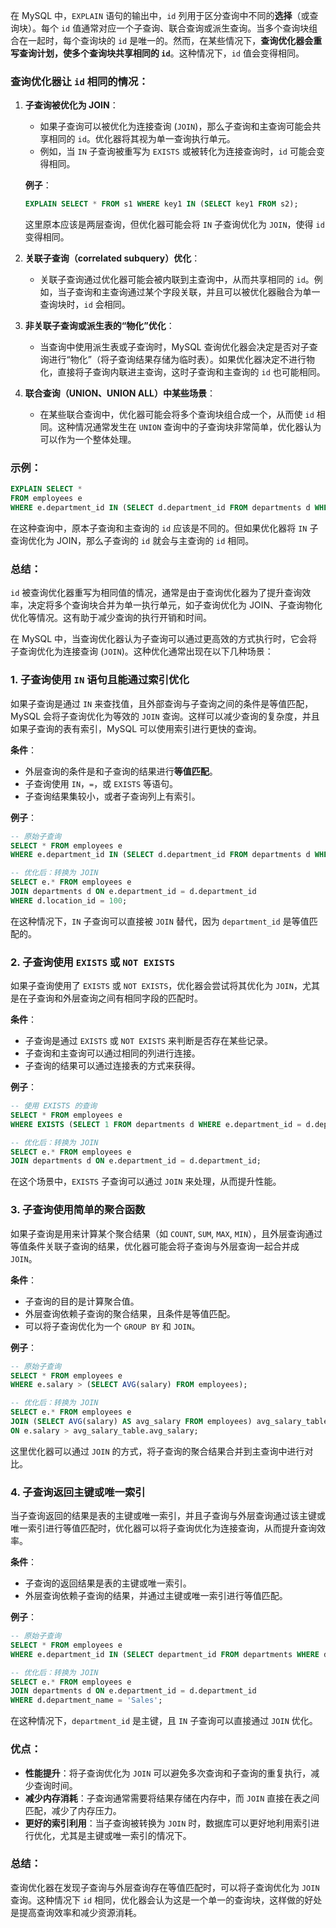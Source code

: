 在 MySQL 中，`EXPLAIN` 语句的输出中，`id` 列用于区分查询中不同的**选择**（或查询块）。每个 `id` 值通常对应一个子查询、联合查询或派生查询。当多个查询块组合在一起时，每个查询块的 `id` 是唯一的。然而，在某些情况下，**查询优化器会重写查询计划，使多个查询块共享相同的 `id`**。这种情况下，`id` 值会变得相同。

### 查询优化器让 `id` 相同的情况：
1. **子查询被优化为 JOIN**：
   - 如果子查询可以被优化为连接查询 (`JOIN`)，那么子查询和主查询可能会共享相同的 `id`。优化器将其视为单一查询执行单元。
   - 例如，当 `IN` 子查询被重写为 `EXISTS` 或被转化为连接查询时，`id` 可能会变得相同。
   
   **例子**：
   ```sql
   EXPLAIN SELECT * FROM s1 WHERE key1 IN (SELECT key1 FROM s2);
   ```
   这里原本应该是两层查询，但优化器可能会将 `IN` 子查询优化为 `JOIN`，使得 `id` 变得相同。

2. **关联子查询（correlated subquery）优化**：
   - 关联子查询通过优化器可能会被内联到主查询中，从而共享相同的 `id`。例如，当子查询和主查询通过某个字段关联，并且可以被优化器融合为单一查询块时，`id` 会相同。

3. **非关联子查询或派生表的“物化”优化**：
   - 当查询中使用派生表或子查询时，MySQL 查询优化器会决定是否对子查询进行“物化”（将子查询结果存储为临时表）。如果优化器决定不进行物化，直接将子查询内联进主查询，这时子查询和主查询的 `id` 也可能相同。

4. **联合查询（UNION、UNION ALL）中某些场景**：
   - 在某些联合查询中，优化器可能会将多个查询块组合成一个，从而使 `id` 相同。这种情况通常发生在 `UNION` 查询中的子查询块非常简单，优化器认为可以作为一个整体处理。

### 示例：
```sql
EXPLAIN SELECT * 
FROM employees e 
WHERE e.department_id IN (SELECT d.department_id FROM departments d WHERE d.location_id = 100);
```
在这种查询中，原本子查询和主查询的 `id` 应该是不同的。但如果优化器将 `IN` 子查询优化为 JOIN，那么子查询的 `id` 就会与主查询的 `id` 相同。

### 总结：
`id` 被查询优化器重写为相同值的情况，通常是由于查询优化器为了提升查询效率，决定将多个查询块合并为单一执行单元，如子查询优化为 JOIN、子查询物化优化等情况。这有助于减少查询的执行开销和时间。

在 MySQL 中，当查询优化器认为子查询可以通过更高效的方式执行时，它会将子查询优化为连接查询 (`JOIN`)。这种优化通常出现在以下几种场景：

### 1. **子查询使用 `IN` 语句且能通过索引优化**
   如果子查询是通过 `IN` 来查找值，且外部查询与子查询之间的条件是等值匹配，MySQL 会将子查询优化为等效的 `JOIN` 查询。这样可以减少查询的复杂度，并且如果子查询的表有索引，MySQL 可以使用索引进行更快的查询。

   **条件**：
   - 外层查询的条件是和子查询的结果进行**等值匹配**。
   - 子查询使用 `IN`，`=`，或 `EXISTS` 等语句。
   - 子查询结果集较小，或者子查询列上有索引。

   **例子**：
   ```sql
   -- 原始子查询
   SELECT * FROM employees e
   WHERE e.department_id IN (SELECT d.department_id FROM departments d WHERE d.location_id = 100);

   -- 优化后：转换为 JOIN
   SELECT e.* FROM employees e
   JOIN departments d ON e.department_id = d.department_id
   WHERE d.location_id = 100;
   ```

   在这种情况下，`IN` 子查询可以直接被 `JOIN` 替代，因为 `department_id` 是等值匹配的。

### 2. **子查询使用 `EXISTS` 或 `NOT EXISTS`**
   如果子查询使用了 `EXISTS` 或 `NOT EXISTS`，优化器会尝试将其优化为 `JOIN`，尤其是在子查询和外层查询之间有相同字段的匹配时。

   **条件**：
   - 子查询是通过 `EXISTS` 或 `NOT EXISTS` 来判断是否存在某些记录。
   - 子查询和主查询可以通过相同的列进行连接。
   - 子查询的结果可以通过连接表的方式来获得。

   **例子**：
   ```sql
   -- 使用 EXISTS 的查询
   SELECT * FROM employees e
   WHERE EXISTS (SELECT 1 FROM departments d WHERE e.department_id = d.department_id);

   -- 优化后：转换为 JOIN
   SELECT e.* FROM employees e
   JOIN departments d ON e.department_id = d.department_id;
   ```

   在这个场景中，`EXISTS` 子查询可以通过 `JOIN` 来处理，从而提升性能。

### 3. **子查询使用简单的聚合函数**
   如果子查询是用来计算某个聚合结果（如 `COUNT`, `SUM`, `MAX`, `MIN`），且外层查询通过等值条件关联子查询的结果，优化器可能会将子查询与外层查询一起合并成 `JOIN`。

   **条件**：
   - 子查询的目的是计算聚合值。
   - 外层查询依赖子查询的聚合结果，且条件是等值匹配。
   - 可以将子查询优化为一个 `GROUP BY` 和 `JOIN`。

   **例子**：
   ```sql
   -- 原始子查询
   SELECT * FROM employees e
   WHERE e.salary > (SELECT AVG(salary) FROM employees);

   -- 优化后：转换为 JOIN
   SELECT e.* FROM employees e
   JOIN (SELECT AVG(salary) AS avg_salary FROM employees) avg_salary_table
   ON e.salary > avg_salary_table.avg_salary;
   ```

   这里优化器可以通过 `JOIN` 的方式，将子查询的聚合结果合并到主查询中进行对比。

### 4. **子查询返回主键或唯一索引**
   当子查询返回的结果是表的主键或唯一索引，并且子查询与外层查询通过该主键或唯一索引进行等值匹配时，优化器可以将子查询优化为连接查询，从而提升查询效率。

   **条件**：
   - 子查询的返回结果是表的主键或唯一索引。
   - 外层查询依赖子查询的结果，并通过主键或唯一索引进行等值匹配。

   **例子**：
   ```sql
   -- 原始子查询
   SELECT * FROM employees e
   WHERE e.department_id IN (SELECT department_id FROM departments WHERE department_name = 'Sales');

   -- 优化后：转换为 JOIN
   SELECT e.* FROM employees e
   JOIN departments d ON e.department_id = d.department_id
   WHERE d.department_name = 'Sales';
   ```

   在这种情况下，`department_id` 是主键，且 `IN` 子查询可以直接通过 `JOIN` 优化。

### 优点：
   - **性能提升**：将子查询优化为 `JOIN` 可以避免多次查询和子查询的重复执行，减少查询时间。
   - **减少内存消耗**：子查询通常需要将结果存储在内存中，而 `JOIN` 直接在表之间匹配，减少了内存压力。
   - **更好的索引利用**：当子查询被转换为 `JOIN` 时，数据库可以更好地利用索引进行优化，尤其是主键或唯一索引的情况下。

### 总结：
查询优化器在发现子查询与外层查询存在等值匹配时，可以将子查询优化为 `JOIN` 查询。这种情况下 `id` 相同，优化器会认为这是一个单一的查询块，这样做的好处是提高查询效率和减少资源消耗。